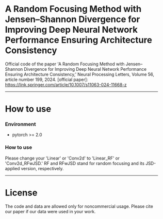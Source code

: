 # A Random Focusing Method with Jensen–Shannon Divergence for Improving Deep Neural Network Performance Ensuring Architecture Consistency

Official code of the paper 'A Random Focusing Method with Jensen–Shannon Divergence for Improving Deep Neural Network Performance Ensuring Architecture Consistency,' Neural Processing Letters, Volume 56, article number 199, 2024. 
[official paper]: https://link.springer.com/article/10.1007/s11063-024-11668-z

---
# How to use
### Environment
* pytorch >= 2.0

  
### How to use
Please change your 'Linear' or 'Conv2d' to 'Linear_RF' or 'Conv2d_RFwJSD.'
RF and RFwJSD stand for random focusing and its JSD-applied version, respectively.

---
# License
The code and data are allowed only for noncommercial usage. Please cite our paper if our data were used in your work.
